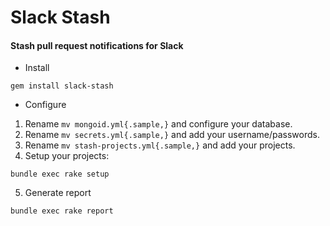 # Slack Stash

#### Stash pull request notifications for Slack

* Install

```
gem install slack-stash
```

* Configure

1. Rename `mv mongoid.yml{.sample,}` and configure your database.
2. Rename `mv secrets.yml{.sample,}` and add your username/passwords.
3. Rename `mv stash-projects.yml{.sample,}` and add your projects.
4. Setup your projects: 

```
bundle exec rake setup
```

5. Generate report 

```
bundle exec rake report
```
